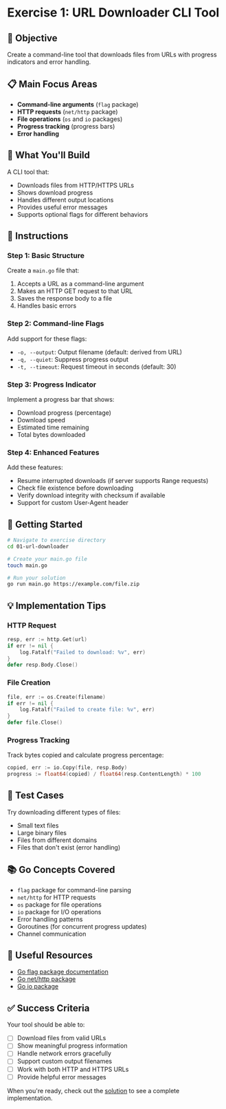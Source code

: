 # Exercise 1: URL Downloader CLI Tool

## 🎯 Objective
Create a command-line tool that downloads files from URLs with progress indicators and error handling.

## 📋 Main Focus Areas
- **Command-line arguments** (`flag` package)
- **HTTP requests** (`net/http` package)
- **File operations** (`os` and `io` packages)
- **Progress tracking** (progress bars)
- **Error handling**

## 🔧 What You'll Build
A CLI tool that:
- Downloads files from HTTP/HTTPS URLs
- Shows download progress
- Handles different output locations
- Provides useful error messages
- Supports optional flags for different behaviors

## 📝 Instructions

### Step 1: Basic Structure
Create a `main.go` file that:
1. Accepts a URL as a command-line argument
2. Makes an HTTP GET request to that URL
3. Saves the response body to a file
4. Handles basic errors

### Step 2: Command-line Flags
Add support for these flags:
- `-o, --output`: Output filename (default: derived from URL)
- `-q, --quiet`: Suppress progress output
- `-t, --timeout`: Request timeout in seconds (default: 30)

### Step 3: Progress Indicator
Implement a progress bar that shows:
- Download progress (percentage)
- Download speed
- Estimated time remaining
- Total bytes downloaded

### Step 4: Enhanced Features
Add these features:
- Resume interrupted downloads (if server supports Range requests)
- Check file existence before downloading
- Verify download integrity with checksum if available
- Support for custom User-Agent header

## 🚀 Getting Started

```bash
# Navigate to exercise directory
cd 01-url-downloader

# Create your main.go file
touch main.go

# Run your solution
go run main.go https://example.com/file.zip
```

## 💡 Implementation Tips

### HTTP Request
```go
resp, err := http.Get(url)
if err != nil {
    log.Fatalf("Failed to download: %v", err)
}
defer resp.Body.Close()
```

### File Creation
```go
file, err := os.Create(filename)
if err != nil {
    log.Fatalf("Failed to create file: %v", err)
}
defer file.Close()
```

### Progress Tracking
Track bytes copied and calculate progress percentage:
```go
copied, err := io.Copy(file, resp.Body)
progress := float64(copied) / float64(resp.ContentLength) * 100
```

## 🧪 Test Cases
Try downloading different types of files:
- Small text files
- Large binary files
- Files from different domains
- Files that don't exist (error handling)

## 📚 Go Concepts Covered
- `flag` package for command-line parsing
- `net/http` for HTTP requests
- `os` package for file operations
- `io` package for I/O operations
- Error handling patterns
- Goroutines (for concurrent progress updates)
- Channel communication

## 🔗 Useful Resources
- [Go flag package documentation](https://pkg.go.dev/flag)
- [Go net/http package](https://pkg.go.dev/net/http)
- [Go io package](https://pkg.go.dev/io)

## ✅ Success Criteria
Your tool should be able to:
- [ ] Download files from valid URLs
- [ ] Show meaningful progress information
- [ ] Handle network errors gracefully
- [ ] Support custom output filenames
- [ ] Work with both HTTP and HTTPS URLs
- [ ] Provide helpful error messages

When you're ready, check out the [solution](./solution/main.go) to see a complete implementation.